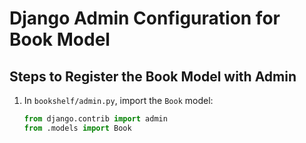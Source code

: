 # Django Admin Configuration for Book Model

## Steps to Register the Book Model with Admin
1. In `bookshelf/admin.py`, import the `Book` model:
   ```python
   from django.contrib import admin
   from .models import Book
